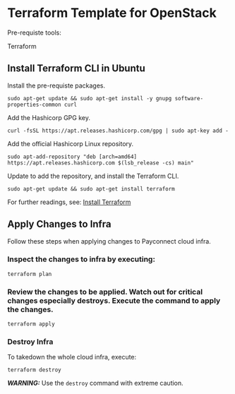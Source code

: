 # Terraform Template for OpenStack

Pre-requiste tools:

Terraform


## Install Terraform CLI in Ubuntu

Install the pre-requiste packages.

```
sudo apt-get update && sudo apt-get install -y gnupg software-properties-common curl
```

Add the Hashicorp GPG key.

```
curl -fsSL https://apt.releases.hashicorp.com/gpg | sudo apt-key add -
```


Add the official Hashicorp Linux repository.

```
sudo apt-add-repository "deb [arch=amd64] https://apt.releases.hashicorp.com $(lsb_release -cs) main"
```

Update to add the repository, and install the Terraform CLI.

```
sudo apt-get update && sudo apt-get install terraform
```

For further readings, see: [Install Terraform](https://learn.hashicorp.com/tutorials/terraform/install-cli)


## Apply Changes to Infra
Follow these steps when applying changes to Payconnect cloud infra.

### Inspect the changes to infra by executing:

```
terraform plan
```

### Review the changes to be applied. Watch out for critical changes especially destroys. Execute the command to apply the changes.

```
terraform apply
```

### Destroy Infra

To takedown the whole cloud infra, execute:
```
terraform destroy
```

***WARNING:*** Use the `destroy` command with extreme caution.
